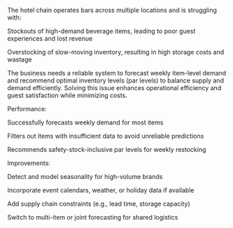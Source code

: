 The hotel chain operates bars across multiple locations and is struggling with:

Stockouts of high-demand beverage items, leading to poor guest experiences and lost revenue

Overstocking of slow-moving inventory, resulting in high storage costs and wastage

The business needs a reliable system to forecast weekly item-level demand and recommend optimal inventory levels (par levels) to balance supply and demand efficiently. Solving this issue enhances operational efficiency and guest satisfaction while minimizing costs.

Performance:

Successfully forecasts weekly demand for most items

Filters out items with insufficient data to avoid unreliable predictions

Recommends safety-stock-inclusive par levels for weekly restocking

Improvements:

Detect and model seasonality for high-volume brands

Incorporate event calendars, weather, or holiday data if available

Add supply chain constraints (e.g., lead time, storage capacity)

Switch to multi-item or joint forecasting for shared logistics



